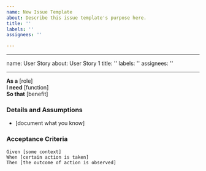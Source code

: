 ```yaml
---
name: New Issue Template
about: Describe this issue template's purpose here.
title: ''
labels: ''
assignees: ''

---
```


---
name: User Story
about: User Story 1
title: ''
labels: ''
assignees: ''

---

**As a** [role]  
 **I need** [function]  
 **So that** [benefit]  
   
 ### Details and Assumptions
 * [document what you know]
   
 ### Acceptance Criteria  
   
 ```gherkin
 Given [some context]
 When [certain action is taken]
 Then [the outcome of action is observed]
 ```
